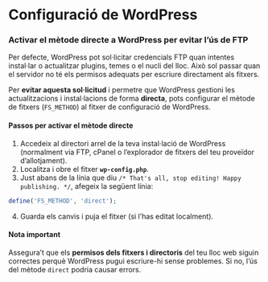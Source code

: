 # Configuració de WordPress
### **Activar el mètode directe a WordPress per evitar l’ús de FTP**

Per defecte, WordPress pot sol·licitar credencials FTP quan intentes instal·lar o actualitzar plugins, temes o el nucli del lloc. Això sol passar quan el servidor no té els permisos adequats per escriure directament als fitxers.

Per **evitar aquesta sol·licitud** i permetre que WordPress gestioni les actualitzacions i instal·lacions de forma **directa**, pots configurar el mètode de fitxers (`FS_METHOD`) al fitxer de configuració de WordPress.

#### **Passos per activar el mètode directe**

1. Accedeix al directori arrel de la teva instal·lació de WordPress (normalment via FTP, cPanel o l’explorador de fitxers del teu proveïdor d’allotjament).
2. Localitza i obre el fitxer **`wp-config.php`**.
3. Just abans de la línia que diu `/* That's all, stop editing! Happy publishing. */`, afegeix la següent línia:

```php
define('FS_METHOD', 'direct');
```

4. Guarda els canvis i puja el fitxer (si l’has editat localment).

#### **Nota important**
Assegura’t que els **permisos dels fitxers i directoris** del teu lloc web siguin correctes perquè WordPress pugui escriure-hi sense problemes. Si no, l’ús del mètode `direct` podria causar errors.
